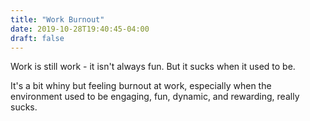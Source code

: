 ```yaml
---
title: "Work Burnout"
date: 2019-10-28T19:40:45-04:00
draft: false
---
```

Work is still work - it isn't always fun. But it sucks when it used to be.

It's a bit whiny but feeling burnout at work, especially when the environment used to be engaging, fun, dynamic, and rewarding, really sucks.
